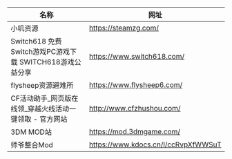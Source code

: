 | 名称                                         | 网址                                  |
|--------------------------------------------|-------------------------------------|
| 小叽资源                                       | https://steamzg.com/                |
| Switch618 免费Switch游戏PC游戏下载 SWITCH618游戏公益分享 | https://www.switch618.com/          |
| flysheep资源避难所                              | https://www.flysheep6.com/          |
| CF活动助手_网页版在线领_穿越火线活动一键领取 - 官方网站            | http://www.cfzhushou.com/           |
| 3DM MOD站                                   | https://mod.3dmgame.com/            |
| 师爷整合Mod                                    | https://www.kdocs.cn/l/ccRvpXfWWSuT |